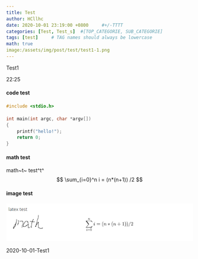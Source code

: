 ```yaml
---
title: Test
author: HCllhc
date: 2020-10-01 23:19:00 +0800     #+/-TTTT
categories: [Test, Test_s]	#[TOP_CATEGORIE, SUB_CATEGORIE]
tags: [test]     # TAG names should always be lowercase
math: true
image:/assets/img/post/test/test1-1.png
---
```


Test1

22:25

#### code test

```c
#include <stdio.h>

int main(int argc, char *argv[])
{
    printf("hello!");
    return 0;
}
```



#### math test

math~t~  test^t^ 
$$
\sum_{i=0}^n i = (n*(n+1)) /2
$$


#### image test

![test1-1](../assets/img/post/test/test1-1.png)





2020-10-01-Test1

